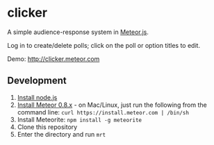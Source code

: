 clicker
=======
A simple audience-response system in [Meteor.js](http://meteor.com).

Log in to create/delete polls; click on the poll or option titles to edit.

Demo: http://clicker.meteor.com

Development
-----------
1. [Install node.js](http://nodejs.org/download/)
2. [Install Meteor 0.8.x](http://docs.meteor.com/#quickstart) - on Mac/Linux, just run the following from the command line: `curl https://install.meteor.com | /bin/sh`
3. Install Meteorite: `npm install -g meteorite`
4. Clone this repository
5. Enter the directory and run `mrt`
